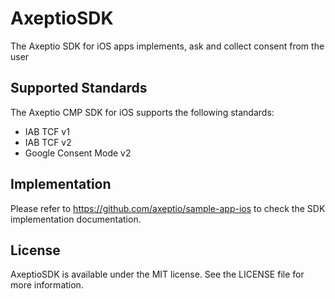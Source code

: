 # AxeptioSDK

The Axeptio SDK for iOS apps implements, ask and collect consent from the user

## Supported Standards
The Axeptio CMP SDK for iOS supports the following standards: 
* IAB TCF v1
* IAB TCF v2
* Google Consent Mode v2

## Implementation

Please refer to https://github.com/axeptio/sample-app-ios to check the SDK implementation documentation.

## License
AxeptioSDK is available under the MIT license. See the LICENSE file for more information.